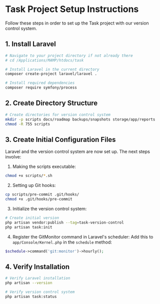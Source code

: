 # Task Project Setup Instructions

Follow these steps in order to set up the Task project with our version control system.

## 1. Install Laravel

```bash
# Navigate to your project directory if not already there
# cd /Applications/MAMP/htdocs/task

# Install Laravel in the current directory
composer create-project laravel/laravel .

# Install required dependencies
composer require symfony/process
```

## 2. Create Directory Structure

```bash
# Create directories for version control system
mkdir -p scripts docs/roadmap backups/snapshots storage/app/reports
chmod -R 755 scripts
```

## 3. Create Initial Configuration Files

Laravel and the version control system are now set up. The next steps involve:

1. Making the scripts executable:
```bash
chmod +x scripts/*.sh
```

2. Setting up Git hooks:
```bash
cp scripts/pre-commit .git/hooks/
chmod +x .git/hooks/pre-commit
```

3. Initialize the version control system:
```bash
# Create initial version
php artisan vendor:publish --tag=task-version-control
php artisan task:init
```

4. Register the GitMonitor command in Laravel's scheduler:
Add this to `app/Console/Kernel.php` in the `schedule` method:
```php
$schedule->command('git:monitor')->hourly();
```

## 4. Verify Installation

```bash
# Verify Laravel installation
php artisan --version

# Verify version control system
php artisan task:status
``` 